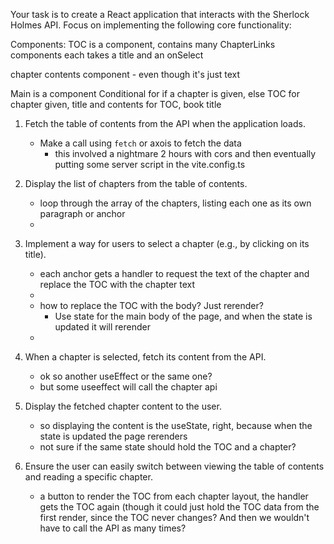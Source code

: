 Your task is to create a React application that interacts with the Sherlock Holmes API. Focus on implementing the following core functionality:

Components:
TOC is a component, contains many ChapterLinks components
each takes a title and an onSelect

chapter contents component - even though it's just text

Main is a component
Conditional for if a chapter is given, else TOC
for chapter given, title and contents
for TOC, book title


1. Fetch the table of contents from the API when the application loads.
   - Make a call using `fetch` or axois to fetch the data
     - this involved a nightmare 2 hours with cors and then eventually putting some server script in the vite.config.ts

2. Display the list of chapters from the table of contents.
   - loop through the array of the chapters, listing each one as its own paragraph or anchor
   - 

3. Implement a way for users to select a chapter (e.g., by clicking on its title).
   - each anchor gets a handler to request the text of the chapter and replace the TOC with the chapter text
   - 
   - how to replace the TOC with the body? Just rerender? 
     - Use state for the main body of the page, and when the state is updated it will rerender
   - 

4. When a chapter is selected, fetch its content from the API.
   - ok so another useEffect or the same one? 
   - but some useeffect will call the chapter api

5. Display the fetched chapter content to the user.
   - so displaying the content is the useState, right, because when the state is updated the page rerenders
   - not sure if the same state should hold the TOC and a chapter?

6. Ensure the user can easily switch between viewing the table of contents and reading a specific chapter.
   - a button to render the TOC from each chapter layout, the handler gets the TOC again (though it could just hold the
   TOC data from the first render, since the TOC never changes? And then we wouldn't have to call the API as many times?

